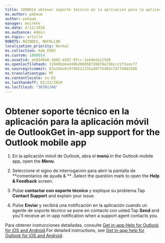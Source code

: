 ```yaml
---
title: 1800014 obtener soporte técnico en la aplicación para la aplicación móvil de Outlook
ms.author: pebaum
author: pebaum
manager: mnirkhe
ms.date: 4/12/2018
ms.audience: Admin
ms.topic: article
ROBOTS: NOINDEX, NOFOLLOW
localization_priority: Normal
ms.collection: Adm_O365
ms.custom: 1800014
ms.assetid: ae8140e0-1802-4387-9fcc-3e4deda115d8
ms.openlocfilehash: 11940b2eed49bd80858726870a7d0cc21f3eacf7
ms.sourcegitcommit: 03a156a9c9740521155a30775492c7dff0982588
ms.translationtype: MT
ms.contentlocale: es-ES
ms.lasthandoff: 03/22/2019
ms.locfileid: "30781348"
---
```

# <a name="get-in-app-support-for-the-outlook-mobile-app"></a><span data-ttu-id="83bea-102">Obtener soporte técnico en la aplicación para la aplicación móvil de Outlook</span><span class="sxs-lookup"><span data-stu-id="83bea-102">Get in-app support for the Outlook mobile app</span></span>

1. <span data-ttu-id="83bea-103">En la aplicación móvil de Outlook, abra el **menú**.</span><span class="sxs-lookup"><span data-stu-id="83bea-103">In the Outlook mobile app, open the **Menu**.</span></span>
    
2. <span data-ttu-id="83bea-104">Seleccione el signo de interrogación para abrir la pantalla de \*\*comentarios de ayuda &amp; \*\* .</span><span class="sxs-lookup"><span data-stu-id="83bea-104">Select the question mark to open the **Help &amp; Feedback** screen.</span></span> 
    
3. <span data-ttu-id="83bea-105">Pulse **contactar con soporte técnico** y explique su problema.</span><span class="sxs-lookup"><span data-stu-id="83bea-105">Tap **Contact Support** and explain your issue.</span></span> 
    
4. <span data-ttu-id="83bea-106">Pulse **Enviar** y recibirá una notificación en la aplicación cuando un agente de soporte técnico se pone en contacto con usted.</span><span class="sxs-lookup"><span data-stu-id="83bea-106">Tap **Send** and you'll receive an in-app notification when a support agent contacts you.</span></span> 
    
<span data-ttu-id="83bea-107">Para obtener instrucciones detalladas, consulte [Get in-app Help for Outlook for iOS and Android](https://support.office.com/article/218a22d1-9fa5-4889-b689-de1c63493243.aspx#ID0EAABAAA=Contact_Support).</span><span class="sxs-lookup"><span data-stu-id="83bea-107">For detailed instructions, see [Get in-app help for Outlook for iOS and Android](https://support.office.com/article/218a22d1-9fa5-4889-b689-de1c63493243.aspx#ID0EAABAAA=Contact_Support).</span></span>
